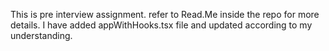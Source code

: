 This is pre interview assignment.
refer to Read.Me inside the repo for more details.
I have added appWithHooks.tsx file and updated according to my understanding.

